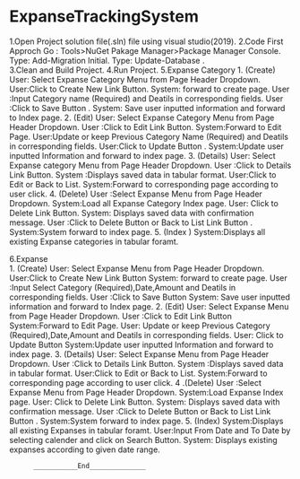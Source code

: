 # ExpanseTrackingSystem

1.Open Project solution file(.sln) file using visual studio(2019).
2.Code First Approch
    Go  : Tools>NuGet Pakage Manager>Package Manager Console.
    Type: Add-Migration Initial.
    Type: Update-Database .   
3.Clean and Build Project.
4.Run Project.
5.Expanse Category 
    1. (Create)
        User: Select Expanse Category  Menu from Page Header Dropdown.
        User:Click to Create New Link Button. 
        System: forward to create page.
        User :Input  Category name (Required) and Deatils in corresponding fields.
        User :Click to Save Button .
        System: Save user inputted information and forward to Index page.
    2. (Edit)
        User: Select Expanse  Category Menu from Page Header Dropdown.
        User :Click to Edit Link Button.
        System:Forward to Edit Page.
        User:Update or keep Previous Category Name (Required) and Deatils in corresponding fields.
        User:Click to Update Button .
        System:Update user inputted Information and forward to index page.
    3. (Details)
        User: Select Expanse category Menu from Page Header Dropdown.
        User :Click to Details Link Button.
        System :Displays saved data in tabular format.
        User:Click to  Edit or Back to List.
        System:Forward to corresponding page according to user click.
    4. (Delete)
        User :Select Expanse  Menu from Page Header Dropdown.
        System:Load all Expanse Category  Index page.
        User: Click to Delete Link Button.
        System: Displays saved data with confirmation message.
        User :Click to Delete Button or Back to List Link Button .
        System:System forward to index page.
    5. (Index )
        System:Displays all existing Expanse categories in tabular foramt.
          
6.Expanse  
    1. (Create)
        User: Select Expanse  Menu from Page Header Dropdown.
        User:Click to Create New Link Button 
        System: forward to create page.
        User :Input Select Category (Required),Date,Amount and Deatils in corresponding fields.
        User :Click to Save Button 
        System: Save user inputted information and forward to Index page.
    2. (Edit)
        User: Select Expanse  Menu from Page Header Dropdown.
        User :Click to Edit Link Button 
        System:Forward to Edit Page.
        User: Update or keep Previous Category (Required),Date,Amount and Deatils in corresponding fields.
        User: Click to Update Button 
        System:Update user inputted Information and forward to index page.
    3. (Details)
        User: Select Expanse  Menu from Page Header Dropdown.
        User :Click to Details Link Button.
        System :Displays saved data in tabular format.
        User:Click to  Edit or Back to List.
        System:Forward to corresponding page according to user click.
    4 .(Delete)
        User :Select Expanse  Menu from Page Header Dropdown.
        System:Load Expanse Index page.
        User: Click to Delete Link Button.
        System: Displays saved data with confirmation message.
        User :Click to Delete Button or Back to List Link Button .
        System:System forward to index page.
    5. (Index)
        System:Displays all existing Expanses in tabular foramt.
        User:Input From Date and To Date by selecting calender and click on Search Button.
        System: Displays existing expanses according to given date range.


          ___________End______________
    
    

    
